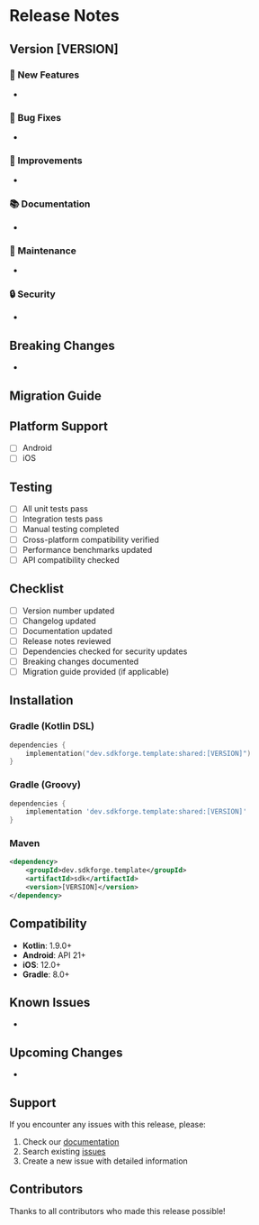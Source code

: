 # Release Notes

## Version [VERSION]

### 🚀 New Features
- 

### 🐛 Bug Fixes
- 

### 🔧 Improvements
- 

### 📚 Documentation
- 

### 🧹 Maintenance
- 

### 🔒 Security
- 

## Breaking Changes
- 

## Migration Guide

<!-- If there are breaking changes, provide migration instructions here -->

## Platform Support

- [ ] Android
- [ ] iOS

## Testing

- [ ] All unit tests pass
- [ ] Integration tests pass
- [ ] Manual testing completed
- [ ] Cross-platform compatibility verified
- [ ] Performance benchmarks updated
- [ ] API compatibility checked

## Checklist

- [ ] Version number updated
- [ ] Changelog updated
- [ ] Documentation updated
- [ ] Release notes reviewed
- [ ] Dependencies checked for security updates
- [ ] Breaking changes documented
- [ ] Migration guide provided (if applicable)

## Installation

### Gradle (Kotlin DSL)

```kotlin
dependencies {
    implementation("dev.sdkforge.template:shared:[VERSION]")
}
```

### Gradle (Groovy)

```groovy
dependencies {
    implementation 'dev.sdkforge.template:shared:[VERSION]'
}
```

### Maven

```xml
<dependency>
    <groupId>dev.sdkforge.template</groupId>
    <artifactId>sdk</artifactId>
    <version>[VERSION]</version>
</dependency>
```

## Compatibility

- **Kotlin**: 1.9.0+
- **Android**: API 21+
- **iOS**: 12.0+
- **Gradle**: 8.0+

## Known Issues
- 

## Upcoming Changes
- 

## Support

If you encounter any issues with this release, please:

1. Check our [documentation](https://github.com/SDKForge/template-sdk#readme)
2. Search existing [issues](https://github.com/SDKForge/template-sdk/issues)
3. Create a new issue with detailed information

## Contributors

Thanks to all contributors who made this release possible!
